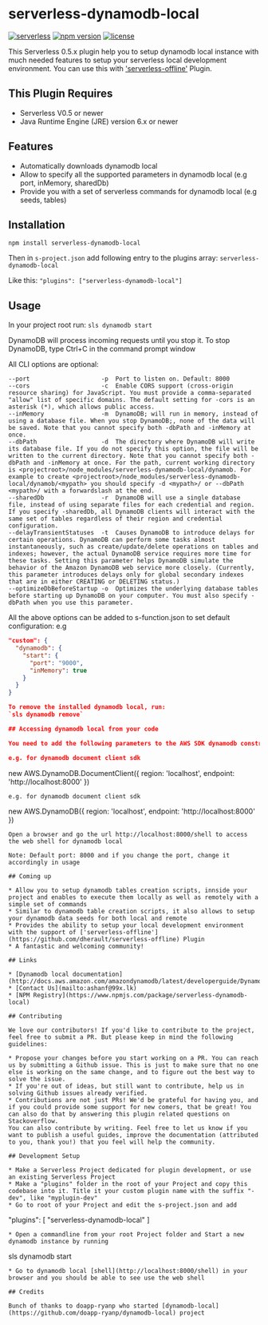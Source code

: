 serverless-dynamodb-local
=================================
[![serverless](http://public.serverless.com/badges/v3.svg)](http://www.serverless.com)
[![npm version](https://badge.fury.io/js/serverless-dynamodb-local.svg)](https://badge.fury.io/js/serverless-dynamodb-local)
[![license](https://img.shields.io/npm/l/serverless-dynamodb-local.svg)](https://www.npmjs.com/package/serverless-dynamodb-local)

This Serverless 0.5.x plugin help you to setup dynamodb local instance with much needed features to setup your serverless local development environment.
You can use this with ['serverless-offline'](https://github.com/dherault/serverless-offline) Plugin.

## This Plugin Requires
* Serverless V0.5 or newer
* Java Runtime Engine (JRE) version 6.x or newer

## Features

* Automatically downloads dynamodb local
* Allow to specify all the supported parameters in dynamodb local (e.g port, inMemory, sharedDb)
* Provide you with a set of serverless commands for dynamodb local (e.g seeds, tables)

## Installation

`npm install serverless-dynamodb-local`

Then in `s-project.json` add following entry to the plugins array: `serverless-dynamodb-local`

Like this: `"plugins": ["serverless-dynamodb-local"]`

## Usage

In your project root run:
`sls dynamodb start`

DynamoDB will process incoming requests until you stop it. To stop DynamoDB, type Ctrl+C in the command prompt window

All CLI options are optional:

```
--port                    -p  Port to listen on. Default: 8000
--cors                    -c  Enable CORS support (cross-origin resource sharing) for JavaScript. You must provide a comma-separated "allow" list of specific domains. The default setting for -cors is an asterisk (*), which allows public access.
--inMemory                -m  DynamoDB; will run in memory, instead of using a database file. When you stop DynamoDB;, none of the data will be saved. Note that you cannot specify both -dbPath and -inMemory at once.
--dbPath                  -d  The directory where DynamoDB will write its database file. If you do not specify this option, the file will be written to the current directory. Note that you cannot specify both -dbPath and -inMemory at once. For the path, current working directory is <projectroot>/node_modules/serverless-dynamodb-local/dynamob. For example to create <projectroot>/node_modules/serverless-dynamodb-local/dynamob/<mypath> you should specify -d <mypath>/ or --dbPath <mypath>/ with a forwardslash at the end.
--sharedDb                -r  DynamoDB will use a single database file, instead of using separate files for each credential and region. If you specify -sharedDb, all DynamoDB clients will interact with the same set of tables regardless of their region and credential configuration.
--delayTransientStatuses  -t  Causes DynamoDB to introduce delays for certain operations. DynamoDB can perform some tasks almost instantaneously, such as create/update/delete operations on tables and indexes; however, the actual DynamoDB service requires more time for these tasks. Setting this parameter helps DynamoDB simulate the behavior of the Amazon DynamoDB web service more closely. (Currently, this parameter introduces delays only for global secondary indexes that are in either CREATING or DELETING status.)
--optimizeDbBeforeStartup -o  Optimizes the underlying database tables before starting up DynamoDB on your computer. You must also specify -dbPath when you use this parameter.
```

All the above options can be added to s-function.json to set default configuration: e.g

```json
"custom": {
  "dynamodb": {
    "start": {
      "port": "9000",
      "inMemory": true
    }
  }
}

To remove the installed dynamodb local, run:
`sls dynamodb remove`

## Accessing dynamodb local from your code

You need to add the following parameters to the AWS SDK dynamodb constructor

e.g. for dynamodb document client sdk
```
new AWS.DynamoDB.DocumentClient({
    region: 'localhost',
    endpoint: 'http://localhost:8000'
})
```
e.g. for dynamodb document client sdk
```
new AWS.DynamoDB({
    region: 'localhost',
    endpoint: 'http://localhost:8000'
})

```
Open a browser and go the url http://localhost:8000/shell to access the web shell for dynamodb local

Note: Default port: 8000 and if you change the port, change it accordingly in usage

## Coming up

* Allow you to setup dynamodb tables creation scripts, innside your project and enables to execute them locally as well as remotely with a simple set of commands
* Similar to dynamodb table creation scripts, it also allows to setup your dynamodb data seeds for both local and remote
* Provides the ability to setup your local development environment with the support of ['serverless-offline'](https://github.com/dherault/serverless-offline) Plugin
* A fantastic and welcoming community!

## Links

* [Dynamodb local documentation](http://docs.aws.amazon.com/amazondynamodb/latest/developerguide/DynamoDBLocal.html)
* [Contact Us](mailto:ashanf@99x.lk)
* [NPM Registry](https://www.npmjs.com/package/serverless-dynamodb-local)

## Contributing

We love our contributors! If you'd like to contribute to the project, feel free to submit a PR. But please keep in mind the following guidelines:

* Propose your changes before you start working on a PR. You can reach us by submitting a Github issue. This is just to make sure that no one else is working on the same change, and to figure out the best way to solve the issue.
* If you're out of ideas, but still want to contribute, help us in solving Github issues already verified.
* Contributions are not just PRs! We'd be grateful for having you, and if you could provide some support for new comers, that be great! You can also do that by answering this plugin related questions on Stackoverflow.
You can also contribute by writing. Feel free to let us know if you want to publish a useful guides, improve the documentation (attributed to you, thank you!) that you feel will help the community.

## Development Setup

* Make a Serverless Project dedicated for plugin development, or use an existing Serverless Project
* Make a "plugins" folder in the root of your Project and copy this codebase into it. Title it your custom plugin name with the suffix "-dev", like "myplugin-dev"
* Go to root of your Project and edit the s-project.json and add
```
"plugins": [
"serverless-dynamodb-local"
]
```
* Open a commandline from your root Project folder and Start a new dynamodb instance by running 
```
sls dynamodb start
```
* Go to dynamodb local [shell](http://localhost:8000/shell) in your browser and you should be able to see use the web shell

## Credits

Bunch of thanks to doapp-ryanp who started [dynamodb-local](https://github.com/doapp-ryanp/dynamodb-local) project